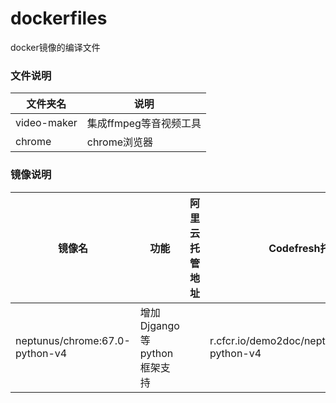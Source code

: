 # dockerfiles

docker镜像的编译文件

### 文件说明

| 文件夹名    | 说明                   |
| ----------- | ---------------------- |
| video-maker | 集成ffmpeg等音视频工具 |
| chrome      | chrome浏览器           |

### 镜像说明

| 镜像名                         | 功能                        | 阿里云托管地址 | Codefresh托管地址                                 |
| ------------------------------ | --------------------------- | -------------- | ------------------------------------------------- |
| neptunus/chrome:67.0-python-v4 | 增加Djgango等python框架支持 |                | r.cfcr.io/demo2doc/neptunus/chrome:67.0-python-v4 |

